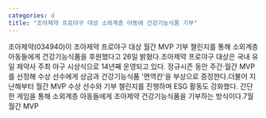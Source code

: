 ```yaml
---
categories: d
title: "조아제약 프로야구 대상 소외계층 아동에 건강기능식품 기부"
---
```

조아제약(034940)이 조아제약 프로야구 대상 월간 MVP 기부 챌린지를 통해 소외계층 아동들에게 건강기능식품을 후원했다고 26일 밝혔다.조아제약 프로야구 대상은 국내 유일 제약사 주최 야구 시상식으로 14년째 운영되고 있다. 정규시즌 동안 주간·월간 MVP를 선정해 수상 선수에게 상금과 건강기능식품 &#39;면역칸&#39;을 부상으로 증정한다.더불어 지난해부터 월간 MVP 수상 선수와 기부 챌린지를 진행하며 ESG 활동도 강화했다. 간단한 게임을 통해 소외계층 아동들에게 조아제약 건강기능식품을 기부하는 방식이다.7월 월간 MVP